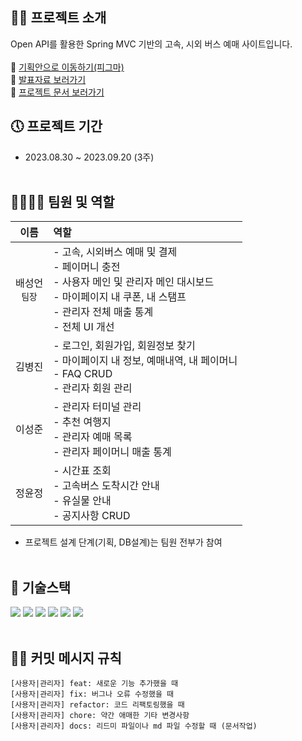## 🙌🏻 프로젝트 소개
Open API를 활용한 Spring MVC 기반의 고속, 시외 버스 예매 사이트입니다.
<br /><br />
🔗 <a href="https://www.figma.com/file/9Q8LJ9pOOshHCMSdftHcIy/%EB%B2%84%EC%8A%A4%EC%9E%90%EB%B0%94v3?type=design&node-id=0%3A1&mode=design&t=rtgqBkAPAO5YO1WO-1">기획안으로 이동하기(피그마)</a><br />
🔗 <a href="#">발표자료 보러가기</a><br />
🔗 <a href="#">프로젝트 문서 보러가기</a>

## 🕔 프로젝트 기간
- 2023.08.30 ~ 2023.09.20 (3주)
<br /><br />

## 👨‍👨‍👦‍👦 팀원 및 역할
| 이름 | 역할 |
| :-----------: | :------------ |
| 배성언<br />`팀장`  |   - 고속, 시외버스 예매 및 결제<br />- 페이머니 충전<br />- 사용자 메인 및 관리자 메인 대시보드<br />- 마이페이지 내 쿠폰, 내 스탬프<br />- 관리자 전체 매출 통계<br /> - 전체 UI 개선   |
| 김병진     |    - 로그인, 회원가입, 회원정보 찾기 <br />- 마이페이지 내 정보, 예매내역, 내 페이머니<br /> - FAQ CRUD<br />- 관리자 회원 관리    |
| 이성준     |    - 관리자 터미널 관리 <br />- 추천 여행지<br />- 관리자 예매 목록<br />- 관리자 페이머니 매출 통계    |
| 정윤정     |    - 시간표 조회<br />- 고속버스 도착시간 안내<br />- 유실물 안내<br />- 공지사항 CRUD   |
- 프로젝트 설계 단계(기획, DB설계)는 팀원 전부가 참여
<br /><br />
  
## 🔨 기술스택
<a href="#"><img src="https://img.shields.io/badge/Spring Framework-6DB33F?style=flat-square&logo=Spring&logoColor=white"></a>
<a href="#"><img src="https://img.shields.io/badge/Java1.8-007396?style=flat-square&logo=java&logoColor=white"></a>
<a href="#"><img src="https://img.shields.io/badge/Apache tomcat 8.5-F8DC75?style=flat-square&logo=apachetomcat&logoColor=black"></a>
<a href="#"><img src="https://img.shields.io/badge/MySQL 8.0-4479A1?style=flat-square&logo=mysql&logoColor=white"></a>
<a href="#"><img src="https://img.shields.io/badge/javascript-F7DF1E?style=flat-square&logo=javascript&logoColor=white"></a>
<a href="#"><img src="https://img.shields.io/badge/bootstrap-7952B3?style=flat-square&logo=bootstrap&logoColor=white"></a>
<br /><br />

## ✋🏻 커밋 메시지 규칙
```
[사용자|관리자] feat: 새로운 기능 추가했을 때
[사용자|관리자] fix: 버그나 오류 수정했을 때
[사용자|관리자] refactor: 코드 리팩토링했을 때
[사용자|관리자] chore: 약간 애매한 기타 변경사항
[사용자|관리자] docs: 리드미 파일이나 md 파일 수정할 때 (문서작업)
```
